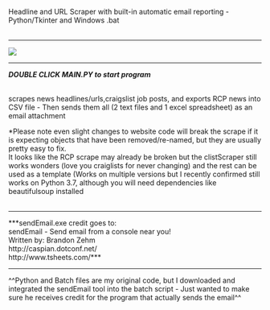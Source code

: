 Headline and URL Scraper with built-in automatic email reporting - Python/Tkinter and Windows .bat<br><br>

<hr><img src="http://cgfixit.com/img/scrapeNemail.png"><hr>

***DOUBLE CLICK MAIN.PY to start program***<br><br>

scrapes news headlines/urls,craigslist job posts, and exports RCP news into CSV file - Then sends them all (2 text files and 1 excel spreadsheet) as an email attachment<br>

*Please note even slight changes to website code will break the scrape if it is expecting objects that have been removed/re-named, but they are usually pretty easy to fix. 
<br>It looks like the RCP scrape may already be broken but the clistScraper still works wonders (love you craiglists for never changing) and the rest can be used as a template (Works on multiple versions but I recently confirmed still works on Python 3.7, although you will need dependencies like beautifulsoup installed<br><br>

<hr>***sendEmail.exe credit goes to:<br>
sendEmail - Send email from a console near you!<br>
Written by: Brandon Zehm <caspian@dotconf.net><br>
http://caspian.dotconf.net/<br>
http://www.tsheets.com/***<br><hr>

^^Python and Batch files are my original code, but I downloaded and integrated the sendEmail tool into the batch script - Just wanted to make sure he receives credit for the program that actually sends the email^^
